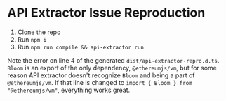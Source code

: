 # API Extractor Issue Reproduction
1. Clone the repo
2. Run `npm i`
3. Run `npm run compile && api-extractor run`

Note the error on line 4 of the generated `dist/api-extractor-repro.d.ts`. `Bloom` is an export of the only dependency, `@ethereumjs/vm`, but for some reason API extractor doesn't recognize `Bloom` and being a part of `@ethereumjs/vm`. If that line is changed to `import { Bloom } from "@ethereumjs/vm"`, everything works great.
